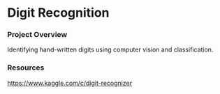 # Digit Recognition

### <div adjust="center">Project Overview</div>
Identifying hand-written digits using computer vision and classification.

### <div adjust="center">Resources</div>
https://www.kaggle.com/c/digit-recognizer

